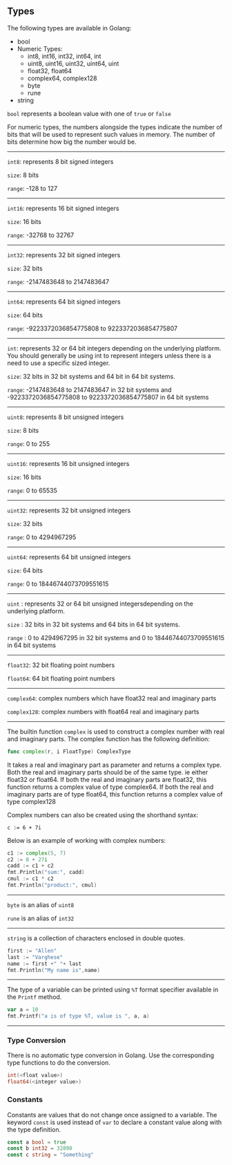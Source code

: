## Types

The following types are available in Golang:
* bool
* Numeric Types:
  * int8, int16, int32, int64, int
  * uint8, uint16, uint32, uint64, uint
  * float32, float64
  * complex64, complex128
  * byte
  * rune
* string

`bool` represents a boolean value with one of `true` or `false`

For numeric types, the numbers alongside the types indicate the number of bits that will be used to represent such values in memory. The number of bits determine how big the number would be.

---

`int8`: represents 8 bit signed integers 

`size`: 8 bits 

`range`: -128 to 127

---

`int16`: represents 16 bit signed integers 

`size`: 16 bits 

`range`: -32768 to 32767

---

`int32`: represents 32 bit signed integers 

`size`: 32 bits 

`range`: -2147483648 to 2147483647

---

`int64`: represents 64 bit signed integers

`size`: 64 bits

`range`: -9223372036854775808 to 9223372036854775807

---

`int`: represents 32 or 64 bit integers depending on the underlying platform. You should generally be using int to represent integers unless there is a need to use a specific sized integer. 

`size`: 32 bits in 32 bit systems and 64 bit in 64 bit systems. 

`range`: -2147483648 to 2147483647 in 32 bit systems and -9223372036854775808 to 9223372036854775807 in 64 bit systems

---

`uint8`: represents 8 bit unsigned integers

`size`: 8 bits

`range`: 0 to 255

---

`uint16`: represents 16 bit unsigned integers

`size`: 16 bits

`range`: 0 to 65535

---

`uint32`: represents 32 bit unsigned integers

`size`: 32 bits

`range`: 0 to 4294967295

---

`uint64`: represents 64 bit unsigned integers

`size`: 64 bits

`range`: 0 to 18446744073709551615

---

`uint` : represents 32 or 64 bit unsigned integersdepending on the underlying platform.

`size` : 32 bits in 32 bit systems and 64 bits in 64 bit systems.

`range` : 0 to 4294967295 in 32 bit systems and 0 to 18446744073709551615 in 64 bit systems

---

`float32`: 32 bit floating point numbers

`float64`: 64 bit floating point numbers

---

`complex64`: complex numbers which have float32 real and imaginary parts

`complex128`: complex numbers with float64 real and imaginary parts

---

The builtin function `complex` is used to construct a complex number with real and imaginary parts. The complex function has the following definition:

```go
func complex(r, i FloatType) ComplexType
```

It takes a real and imaginary part as parameter and returns a complex type. Both the real and imaginary parts should be of the same type. ie either float32 or float64. If both the real and imaginary parts are float32, this function returns a complex value of type complex64. If both the real and imaginary parts are of type float64, this function returns a complex value of type complex128

Complex numbers can also be created using the shorthand syntax:

`c := 6 + 7i`


Below is an example of working with complex numbers:

```go
c1 := complex(5, 7)
c2 := 8 + 27i
cadd := c1 + c2
fmt.Println("sum:", cadd)
cmul := c1 * c2
fmt.Println("product:", cmul)
```

---

`byte` is an alias of `uint8`

`rune` is an alias of `int32`

---

`string` is a collection of characters enclosed in double quotes.

```go
first := "Allen"
last := "Varghese"
name := first +" "+ last
fmt.Println("My name is",name)
```

---

The type of a variable can be printed using `%T` format specifier available in the `Printf` method.

```go
var a = 10
fmt.Printf("a is of type %T, value is ", a, a)
```

---

### Type Conversion

There is no automatic type conversion in Golang. Use the corresponding type functions to do the conversion.

```go
int(<float value>)
float64(<integer value>)
```


### Constants

Constants are values that do not change once assigned to a variable. The keyword `const` is used instead of `var` to declare a constant value along with the type definition.

```go
const a bool = true
const b int32 = 32890
const c string = "Something"
```

